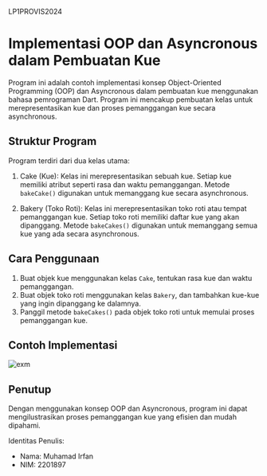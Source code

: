 LP1PROVIS2024

# Implementasi OOP dan Asyncronous dalam Pembuatan Kue

Program ini adalah contoh implementasi konsep Object-Oriented Programming (OOP) dan Asyncronous dalam pembuatan kue menggunakan bahasa pemrograman Dart. Program ini mencakup pembuatan kelas untuk merepresentasikan kue dan proses pemanggangan kue secara asynchronous.

## Struktur Program

Program terdiri dari dua kelas utama:

1. Cake (Kue): Kelas ini merepresentasikan sebuah kue. Setiap kue memiliki atribut seperti rasa dan waktu pemanggangan. Metode `bakeCake()` digunakan untuk memanggang kue secara asynchronous.

2. Bakery (Toko Roti): Kelas ini merepresentasikan toko roti atau tempat pemanggangan kue. Setiap toko roti memiliki daftar kue yang akan dipanggang. Metode `bakeCakes()` digunakan untuk memanggang semua kue yang ada secara asynchronous.

## Cara Penggunaan

1. Buat objek kue menggunakan kelas `Cake`, tentukan rasa kue dan waktu pemanggangan.
2. Buat objek toko roti menggunakan kelas `Bakery`, dan tambahkan kue-kue yang ingin dipanggang ke dalamnya.
3. Panggil metode `bakeCakes()` pada objek toko roti untuk memulai proses pemanggangan kue.

## Contoh Implementasi


![exm](https://github.com/mhmdirfn01/LP1PROVIS2024/assets/145920545/195575e9-317e-40f3-9faf-cb223632d65b)


## Penutup

Dengan menggunakan konsep OOP dan Asyncronous, program ini dapat mengilustrasikan proses pemanggangan kue yang efisien dan mudah dipahami.



Identitas Penulis:

- Nama: Muhamad Irfan
- NIM: 2201897
